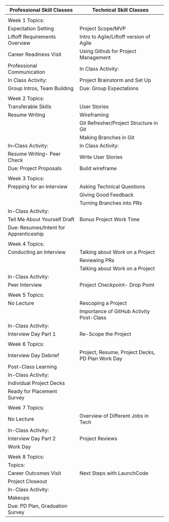 |Professional Skill Classes | Technical Skill Classes|
|---| --- |
|||
| Week 1 Topics: |  
| Expectation Setting| Project Scope/MVP|
| Liftoff Requirements Overview |Intro to Agile/Liftoff version of Agile|
| Career Readiness Visit|Using Github for Project Management|
| Professional Communication|In Class Activity: |
| In Class Activity: |Project Brainstorm and Set Up |
| Group Intros, Team Building| Due: Group Expectations |
| | 
| Week 2 Topics:| |
| Transferable Skills|User Stories |
| Resume Writing| Wireframing |
| | Git Refresher/Project Structure in Git|
| | Making Branches in Git|
| In–Class Activity:|In Class Activity: |
| Resume Writing- Peer Check| Write User Stories |
| Due: Project Proposals | Build wireframe |
| | 
| Week 3 Topics: |
| Prepping for an Interview|Asking Technical Questions | 
| |Giving Good Feedback|
| |Turning Branches into PRs
| In-Class Activity:|
| Tell Me About Yourself Draft| Bonus Project Work Time
| Due: Resumes/Intent for Apprenticeship |
| | 
| Week 4 Topics:| |
| Conducting an Interview| Talking about Work on a Project
| |Reviewing PRs|
| | Talking about Work on a Project |
| In-Class Activity:|
| Peer Interview |Project Checkpoint- Drop Point|
| | 
| Week 5 Topics:| |
| No Lecture| Rescoping a Project 
| | Importance of GitHub Activity Post-Class |
| In-Class Activity: | |
| Interview Day Part 1| Re-Scope the Project |
| | 
| Week 6 Topics:|
| Interview Day Debrief| Project, Resume, Project Decks, PD Plan Work Day| 
| Post-Class Learning| |
| In-Class Activity:| |
| Individual Project Decks| |
| Ready for Placement Survey| |
| |
| Week 7 Topics:| |
| No Lecture| Overview of Different Jobs in Tech |
| In-Class Activity:| |
| Interview Day Part 2| Project Reviews|  
| Work Day|
| |
| Week 8 Topics:| |
| Topics:|
| Career Outcomes Visit| Next Steps with LaunchCode |
| Project Closeout | 
| In-Class Activity:|
| Makeups|
| Due: PD Plan, Graduation Survey|